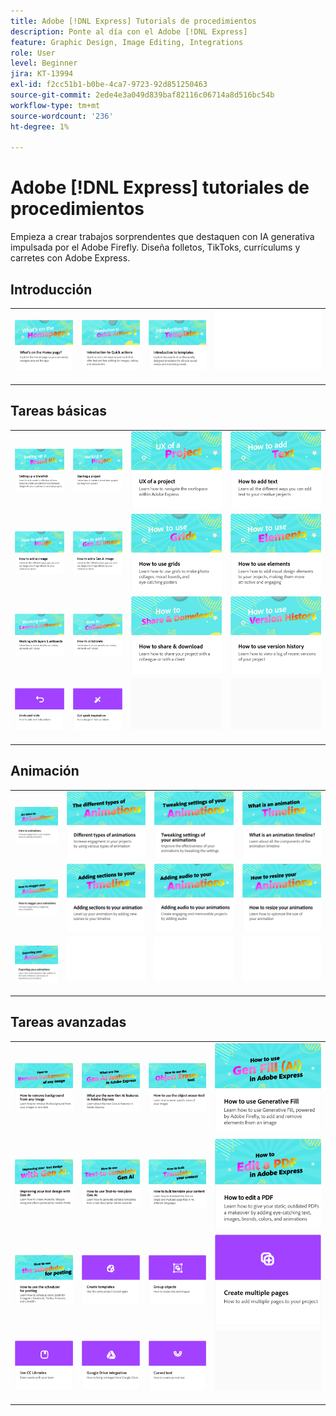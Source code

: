 ```yaml
---
title: Adobe [!DNL Express] Tutorials de procedimientos
description: Ponte al día con el Adobe [!DNL Express]
feature: Graphic Design, Image Editing, Integrations
role: User
level: Beginner
jira: KT-13994
exl-id: f2cc51b1-b0be-4ca7-9723-92d851250463
source-git-commit: 2ede4e3a049d839baf82116c06714a8d516bc54b
workflow-type: tm+mt
source-wordcount: '236'
ht-degree: 1%

---
```


# Adobe [!DNL Express] tutoriales de procedimientos

Empieza a crear trabajos sorprendentes que destaquen con IA generativa impulsada por el Adobe Firefly. Diseña folletos, TikToks, currículums y carretes con Adobe Express.

## Introducción

<table style="table-layout:fixed">
<tr>
 <td>
      <a href="get-started.md">
         <img alt="¿Qué hay en la página de inicio?" src="assets/home-page.png" />
      </a>
 </td>
 <td>
      <a href="quick-actions.md">
         <img alt="Introducción a las acciones rápidas" src="assets/quick-actions.png" />
      </a>
 </td>
 <td>
      <a href="introduction-templates.md">
         <img alt="Introducción a las acciones rápidas" src="assets/introduction-templates.png" />
      </a>
 </td>
 <td>
      <img alt="Separador" src="../assets/Whitespacer.png" />
      <div>
      <br>
   </td>
</tr>
</table>

## Tareas básicas

<table style="table-layout:fixed">
<tr>
 <td>
      <a href="brand.md">
         <img alt="Configuración de un kit de marca" src="assets/brand.png" />
      </a>
  </td>
   <td>
      <a href="new-project.md">
         <img alt="Inicio de un proyecto" src="assets/starting-a-project.png" />
      </a>
  </td>
   <td>
      <a href="workspace.md">
         <img alt="Experiencia de un proyecto" src="assets/workspace.png" />
      </a>
  </td>
  <td>
      <a href="text-effects.md">
         <img alt="Cómo añadir texto" src="assets/text-effects.png" />
      </a>
  </td>
</tr>
<tr>
   <td>
      <a href="image-effects.md">
         <img alt="Cómo añadir una imagen" src="assets/image-effects.png" />
      </a>
  </td>
   <td>
      <a href="add-gen-ai-image.md">
         <img alt="Cómo añadir una imagen de IA general" src="assets/gen-ai-image.png" />
      </a>
  </td>
   <td>
      <a href="grids.md">
         <img alt="Cómo usar cuadrículas" src="assets/grids.png" />
      </a>
  </td>
   <td>
         <a href="add-design-assets.md">
            <img alt="Cómo usar elementos" src="assets/design-assets.png" />
         </a>
   </td>
</tr>
<tr>
   <td>
         <a href="layers.md">
            <img alt="Uso de capas y mesas de trabajo" src="assets/layers.png" />
         </a>
   </td>
   <td>
   <a href="collaborate.md">
      <img alt="Cómo colaborar" src="assets/collaborate.png" />
   </a>
   </td>
   <td>
   <a href="share.md">
      <img alt="Cómo compartir y descargar" src="assets/share.png" />
   </a>
   </td>
   <td>
   <a href="version-history.md">
      <img alt="Cómo usar el historial de versiones" src="assets/version-history.png" />
   </a>
   </td>
</tr>
<tr>
   <td>
      <a href="undo-redo.md">
         <img alt="Deshacer y rehacer" src="assets/undo-redo.png" />
      </a>
   </td>
   <td>
      <a href="get-inspiration.md">
         <img alt="Obtener inspiración rápida" src="assets/inspiration.png" />
      </a>
  </td>
  <td>
      <img alt="Separador" src="../assets/Gray_thumbnail.png" />
      <div>
      <br>
   </td>
   <td>
      <img alt="Separador" src="../assets/Gray_thumbnail.png" />
      <div>
      <br>
   </td>
</tr>
</table>

## Animación

<table style="table-layout:fixed">
<tr>
   <td>
         <a href="intro-animation.md">
            <img alt="Introducción a las animaciones" src="assets/intro-animations.png" />
         </a>
   </td>
  <td>
         <a href="different-types-animation.md">
            <img alt="Diferentes tipos de animaciones" src="assets/different-animations.png" />
         </a>
   </td>
   <td>
         <a href="tweak-animation.md">
            <img alt="Ajuste de la configuración de las animaciones" src="assets/tweaking-settings.png" />
         </a>
   </td>
   <td>
         <a href="animation-timeline.md">
            <img alt="¿Qué es la cronología de animación?" src="assets/what-is-animation-timeline.png" />
         </a>
   </td>
</tr>
<tr>
   <td>
         <a href="stagger-animations.md">
            <img alt="Cómo escalonar las animaciones" src="assets/stagger-animations.png" />
         </a>
   </td>
   <td>
         <a href="add-sections-animation.md">
            <img alt="Adición de secciones a la animación" src="assets/add-sections.png" />
         </a>
   </td>
   <td>
         <a href="audio-animation.md">
            <img alt="Añadir audio a las animaciones" src="assets/add-audio.png" />
         </a>
   </td>
   <td>
         <a href="resize-animations.md">
            <img alt="Cómo cambiar el tamaño de las animaciones" src="assets/resize-animations.png" />
         </a>
   </td>
</tr>
<tr>
   <td>
         <a href="export-animations.md">
            <img alt="Exportación de animaciones" src="assets/exporting-animations.png" />
         </a>
   </td>
   <td>
      <img alt="Separador" src="../assets/Whitespacer.png" />
      <div>
      <br>
   </td>
    <td>
      <img alt="Separador" src="../assets/Whitespacer.png" />
      <div>
      <br>
   </td>
    <td>
      <img alt="Separador" src="../assets/Whitespacer.png" />
      <div>
      <br>
   </td>
</tr>
</table>

## Tareas avanzadas

<table style="table-layout:fixed">
<tr>
   <td>
         <a href="remove-background.md">
            <img alt="Cómo eliminar el fondo de cualquier imagen" src="assets/background.png" />
         </a>
   </td>
   <td>
         <a href="intro-gen-ai.md">
            <img alt="¿Cuáles son las nuevas funciones de IA de generación en Adobe Express?" src="assets/intro-gen-ai.png" />
         </a>
   </td>
   <td>
         <a href="object-eraser.md">
            <img alt="Cómo usar la herramienta Borrador de objetos" src="assets/object-eraser.png" />
         </a>
   </td>
   <td>
         <a href="generative-fill.md">
            <img alt="Cómo usar el relleno generativo" src="assets/gen-fill.png" />
         </a>
   </td>      
</tr>
<tr>
   <td>
      <a href="gen-text.md">
         <img alt="Mejora del diseño de textos con la IA general" src="assets/text-design.png" />
      </a>
   </td>
   <td>
      <a href="text-to-template.md">
         <img alt="Cómo usar la IA general de conversión de texto a plantilla" src="assets/text-to-template.png" />
      </a>
   </td>
   <td>
      <a href="bulk-translate.md">
         <img alt="Cómo traducir tu contenido de forma masiva" src="assets/bulk-translate.png" />
      </a>
   </td>
   <td>
      <a href="edit-a-pdf.md">
         <img alt="Cómo editar un PDF" src="assets/edit-pdf.png" />
      </a>
   </td>
</tr>
<tr>
   <td>
      <a href="schedule.md">
         <img alt="Cómo utilizar el programador para el registro" src="assets/schedule.png" />
      </a>
   </td>
   <td>
   <a href="create-templates.md">
      <img alt="Creación de plantillas" src="assets/templates.png" />
   </a>
   </td>
   <td>
         <a href="group-objects.md">
            <img alt="Agrupación de objetos" src="assets/group-objects.png" />
         </a>
   </td>
   <td>
      <a href="multiple-pages.md">
         <img alt="Crear varias páginas" src="assets/multiple-pages.png" />
      </a>
  </td>
</tr>
<tr>
  <td>
      <a href="cc-libraries.md">
         <img alt="Usar Bibliotecas CC" src="assets/cc-libraries.png" />
      </a>
  </td>
   <td>
      <a href="google-drive.md">
         <img alt="Integración con Google Drive" src="assets/google-drive.png" />
      </a>
  </td>
  <td>
         <a href="create-curved-text.md">
            <img alt="Crear texto curvo" src="assets/curved-text.png" />
         </a>
   </td>
   <td>
    <img alt="Separador" src="../assets/Gray_thumbnail.png" />
    <div>
    <br>
  </td>
</tr>
</table>
